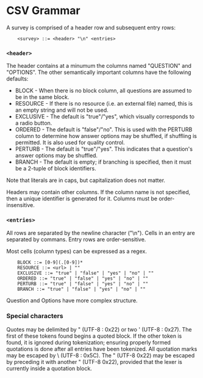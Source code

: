 # CSV Grammar

A survey is comprised of a header row and subsequent entry rows:


```
	<survey> ::= <header> "\n" <entries>
```

### `<header>`

The header contains at a minumum the columns named "QUESTION" and "OPTIONS". The other semantically important columns have the following defaults:

* BLOCK - When there is no block column, all questions are assumed to be in the same block.
* RESOURCE - If there is no resource (i.e. an external file) named, this is an empty string and will not be used.
* EXCLUSIVE - The default is "true"/"yes", which visually corresponds to a radio button. 
* ORDERED - The default is "false"/"no". This is used with the PERTURB column to determine how answer options may be shuffled, if shuffling is permitted. It is also used for quality control.
* PERTURB - The default is "true"/"yes". This indicates that a question's answer options may be shuffled.
* BRANCH - The default is empty; if branching is specified, then it must be a 2-tuple of block identifiers.

Note that literals are in caps, but capitalization does not matter.

Headers may contain other columns. If the column name is not specified, then a unique identifier is generated for it. Columns must be order-insensitive.

### `<entries>`

All rows are separated by the newline character ("\n"). Cells in an entry are separated by commans. Entry rows are order-sensitive.

Most cells (column types) can be expressed as a regex. 

```
	BLOCK ::= [0-9](.[0-9])*
	RESOURCE ::= <url> | ""
	EXCLUSIVE ::= "true" | "false" | "yes" | "no" | ""
	ORDERED ::= "true" | "false" | "yes" | "no" | ""
	PERTURB ::= "true" | "false" | "yes" | "no" | ""
	BRANCH ::= "true" | "false" | "yes" | "no" | ""
```

Question and Options have more complex structure.

### Special characters

Quotes may be delimited by " (UTF-8 : 0x22) or two ' (UTF-8 : 0x27). The first of these tokens found begins a quoted block. If the other token is found, it is ignored during tokenization; ensuring properly formed quotations is done after all entries have been tokenized. All quotation marks may be escaped by \ (UTF-8 : 0x5C). The " (UTF-8 0x22) may be escaped by preceding it with another " (UTF-8 0x22), provided that the lexer is currently inside a quotation block.